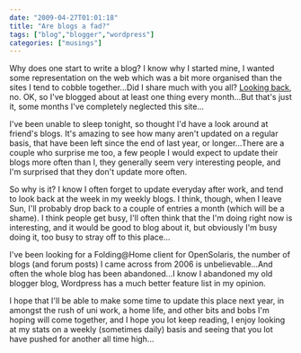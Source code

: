 ```yaml
---
date: "2009-04-27T01:01:18"
title: "Are blogs a fad?"
tags: ["blog","blogger","wordpress"]
categories: ["musings"]
---
```


Why does one start to write a blog? I know why I started mine, I wanted some representation on the web which was a bit more organised than the sites I tend to cobble together...Did I share much with you all?  [Looking back][1], no.  OK, so I've blogged about at least one thing every month...But that's just it, some months I've completely neglected this site...
<!--more-->
I've been unable to sleep tonight, so thought I'd have a look around at friend's blogs.  It's amazing to see how many aren't updated on a regular basis, that have been left since the end of last year, or longer...There are a couple who surprise me too, a few people I would expect to update their blogs more often than I, they generally seem very interesting people, and I'm surprised that they don't update more often.

So why is it?  I know I often forget to update everyday after work, and tend to look back at the week in my weekly blogs.  I think, though, when I leave Sun, I'll probably drop back to a couple of entries a month (which will be a shame).  I think people get busy, I'll often think that the I'm doing right now is interesting, and it would be good to blog about it, but obviously I'm busy doing it, too busy to stray off to this place...

I've been looking for a Folding@Home client for OpenSolaris, the number of blogs (and forum posts) I came across from 2006 is unbelievable...And often the whole blog has been abandoned...I know I abandoned my old blogger blog, Wordpress has a much better feature list in my opinion.

I hope that I'll be able to make some time to update this place next year, in amongst the rush of uni work, a home life, and other bits and bobs I'm hoping will come together, and I hope you lot keep reading, I enjoy looking at my stats on a weekly (sometimes daily) basis and seeing that you lot have pushed for another all time high...

  [1]: /2007/11/
